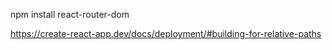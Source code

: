 npm install react-router-dom

https://create-react-app.dev/docs/deployment/#building-for-relative-paths